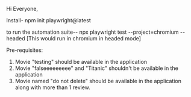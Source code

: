 Hi Everyone,

Install- npm init playwright@latest


to run the automation suite-- npx playwright test --project=chromium --headed  [This would run in chromium in headed mode]

Pre-requisites:

1. Movie "testing" should be available in the application
2. Movie "falseeeeeeeee" and "Titanic" shouldn't be available in the application
3. Movie named "do not delete" should be available in the application along with more than 1 review.

